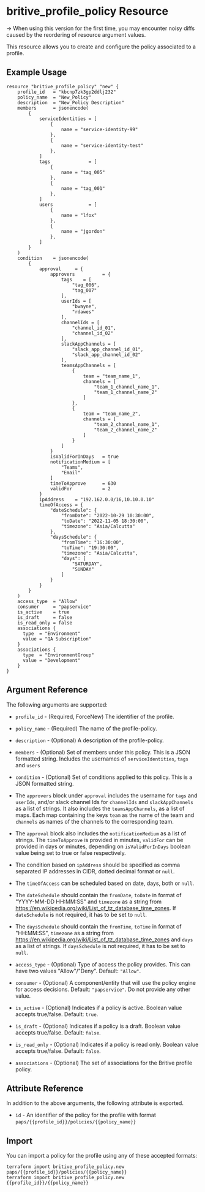 # britive_profile_policy Resource

-> When using this version for the first time, you may encounter noisy diffs caused by the reordering of resource argument values. 

This resource allows you to create and configure the policy associated to a profile.

## Example Usage

```hcl
resource "britive_profile_policy" "new" {
    profile_id   = "kbcnp7zk3gp2ddlj232"
    policy_name  = "New_Policy"
    description  = "New_Policy Description"
    members      = jsonencode(
        {
            serviceIdentities = [
                {
                    name = "service-identity-99"
                },
                {
                    name = "service-identity-test"
                },
            ]
            tags              = [
                {
                    name = "tag_005"
                },
                {
                    name = "tag_001"
                },
            ]
            users             = [
                {
                    name = "lfox"
                },
                {
                    name = "jgordon"
                },
            ]
        }
    )
    condition    = jsonencode(
        {
            approval     = {
                approvers          = {
                    tags    = [
                        "tag_006",
                        "tag_007"
                    ],
                    userIds = [
                        "bwayne",
                        "rdawes"
                    ],
                    channelIds = [
                        "channel_id_01",
                        "channel_id_02"
                    ],
                    slackAppChannels = [
                        "slack_app_channel_id_01",
                        "slack_app_channel_id_02"
                    ],
                    teamsAppChannels = [
                        {
                            team = "team_name_1",
                            channels = [
                                "team_1_channel_name_1",
                                "team_1_channel_name_2"
                            ]
                        },
                        {
                            team = "team_name_2",
                            channels = [
                                "team_2_channel_name_1",
                                "team_2_channel_name_2"
                            ]
                        }
                    ]
                }
                isValidForInDays   = true
                notificationMedium = [
                    "Teams",
                    "Email"
                ]
                timeToApprove      = 630
                validFor           = 2
            }
            ipAddress    = "192.162.0.0/16,10.10.0.10"
            timeOfAccess = {
                "dateSchedule": {
                    "fromDate": "2022-10-29 10:30:00",
                    "toDate": "2022-11-05 18:30:00",
                    "timezone": "Asia/Calcutta"
                },
                "daysSchedule": {
                    "fromTime": "16:30:00",
                    "toTime": "19:30:00",
                    "timezone": "Asia/Calcutta",
                    "days": [
                        "SATURDAY",
                        "SUNDAY"
                    ]
                }
            }
        }
    )
    access_type  = "Allow"
    consumer     = "papservice"   
    is_active    = true
    is_draft     = false
    is_read_only = false
    associations {
      type  = "Environment"
      value = "QA Subscription"
    }
    associations {
      type  = "EnvironmentGroup"
      value = "Development"
    }
}
```

## Argument Reference

The following arguments are supported:

* `profile_id` - (Required, ForceNew) The identifier of the profile.

* `policy_name` - (Required) The name of the profile-policy.

* `description` - (Optional) A description of the profile-policy.

* `members` - (Optional) Set of members under this policy. This is a JSON formatted string. Includes the usernames of `serviceIdentities`, `tags` and `users`

* `condition` - (Optional) Set of conditions applied to this policy. This is a JSON formatted string.
 * The `approvers` block under `approval` includes the username for `tags` and `userIds`, and/or slack channel Ids for `channelIds` and `slackAppChannels` as a list of strings. It also includes the `teamsAppChannels`, as a list of maps. Each map containing the keys `team` as the name of the team and `channels` as names of the channels to the corresponding team.
 * The `approval` block also includes the `notificationMedium` as a list of strings. The `timeToApprove` is provided in minutes, `validFor` can be provided in days or minutes, depending on `isValidForInDays` boolean value being set to true or false respectively.
 * The condition based on `ipAddress` should be specified as comma separated IP addresses in CIDR, dotted decimal format or `null`.
 * The `timeOfAccess` can be scheduled based on date, days, both or `null`.
 * The `dateSchedule` should contain the `fromDate`, `toDate` in format of "YYYY-MM-DD HH:MM:SS" and `timezone` as a string from https://en.wikipedia.org/wiki/List_of_tz_database_time_zones. If `dateSchedule` is not required, it has to be set to `null`.
 * The `daysSchedule` should contain the `fromTime`, `toTime` in format of "HH:MM:SS", `timezone` as a string from https://en.wikipedia.org/wiki/List_of_tz_database_time_zones and `days` as a list of strings. If `daysSchedule` is not required, it has to be set to `null`.

* `access_type` - (Optional) Type of access the policy provides. This can have two values "Allow"/"Deny". Default: `"Allow"`.

* `consumer` - (Optional) A component/entity that will use the policy engine for access decisions. Default: `"papservice"`. Do not provide any other value.

* `is_active` - (Optional) Indicates if a policy is active. Boolean value accepts true/false. Default: `true`. 

* `is_draft` - (Optional) Indicates if a policy is a draft. Boolean value accepts true/false. Default: `false`.

* `is_read_only` - (Optional) Indicates if a policy is read only. Boolean value accepts true/false. Default: `false`.

* `associations` - (Optional) The set of associations for the Britive profile policy.

## Attribute Reference

In addition to the above arguments, the following attribute is exported.

* `id` - An identifier of the policy for the profile with format `paps/{{profile_id}}/policies/{{policy_name}}`

## Import

You can import a policy for the profile using any of these accepted formats:

```SH
terraform import britive_profile_policy.new paps/{{profile_id}}/policies/{{policy_name}}
terraform import britive_profile_policy.new {{profile_id}}/{{policy_name}}
```
